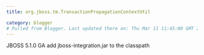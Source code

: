 ```yaml
---
title: org.jboss.tm.TransactionPropagationContextUtil

category: blogger
# Pulled from Blogger. Last updated there on: Thu Mar 11 11:45:00 GMT 2010
---
```

JBOSS 5.1.0 GA add jboss-integration.jar to the classpath
